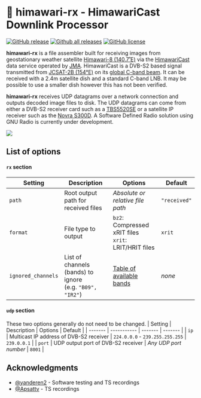 # :satellite: himawari-rx - HimawariCast Downlink Processor

[![GitHub release](https://img.shields.io/github/release/sam210723/himawari-rx.svg)](https://github.com/sam210723/himawari-rx/releases/latest)
[![Github all releases](https://img.shields.io/github/downloads/sam210723/himawari-rx/total.svg)](https://github.com/sam210723/himawari-rx/releases/latest)
[![GitHub license](https://img.shields.io/github/license/sam210723/himawari-rx.svg)](https://github.com/sam210723/himawari-rx/blob/master/LICENSE)

**himawari-rx** is a file assembler built for receiving images from geostationary weather satellite [Himawari-8 (140.7˚E)](https://himawari8.nict.go.jp/) via the [HimawariCast](https://www.data.jma.go.jp/mscweb/en/himawari89/himawari_cast/himawari_cast.php) data service operated by [JMA](https://www.data.jma.go.jp/mscweb/en/index.html). HimawariCast is a DVB-S2 based signal transmitted from [JCSAT-2B (154°E)](https://www.jsat.net/en/contour/jcsat-2b.html) on its [global C-band beam](https://www.satbeams.com/footprints?beam=8542). It can be received with a 2.4m satellite dish and a standard C-band LNB. It may be possible to use a smaller dish however this has not been verified.

**himawari-rx** receives UDP datagrams over a network connection and outputs decoded image files to disk. The UDP datagrams can come from either a DVB-S2 receiver card such as a [TBS5520SE](https://www.tbsdtv.com/products/tbs5520se_multi-standard_tv_tuner_usb_box.html) or a satellite IP receiver such as the [Novra S300D](https://novra.com/product/s300d-receiver). A Software Defined Radio solution using GNU Radio is currently under development.

![](https://vksdr.com/bl-content/uploads/pages/211ee4ec1b2432204d0a98f46b47a131/wavelengths.png)

## List of options
#### `rx` section
| Setting | Description | Options | Default |
| ------- | ----------- | ------- | ------- |
| `path` | Root output path for received files | *Absolute or relative file path* | `"received"` |
| `format` | File type to output | `bz2`: Compressed xRIT files<br>`xrit`: LRIT/HRIT files | `xrit` |
| `ignored_channels` | List of channels (bands) to ignore<br>(e.g. `"B09", "IR2"`) | <a href="https://pbs.twimg.com/media/EjCwnFrUcAAl_Bl?format=png&name=small" target="_blank">Table of available bands</a> | *none* |

#### `udp` section
These two options generally do not need to be changed.
| Setting | Description | Options | Default |
| ------- | ----------- | ------- | ------- |
| `ip` | Multicast IP address of DVB-S2 receiver | `224.0.0.0` - `239.255.255.255` | `239.0.0.1` |
| `port` | UDP output port of DVB-S2 receiver | *Any UDP port number* | `8001` |


## Acknowledgments
  - [@yanderen2](https://twitter.com/yanderen2) - Software testing and TS recordings
  - [@Apsattv](https://twitter.com/Apsattv) - TS recordings
